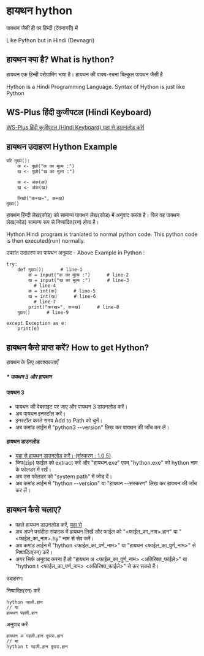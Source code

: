 # हायथन hython

पायथन जैसी ही पर हिन्दी (देवनागरी) में

Like Python but in Hindi (Devnagri)

## हायथन क्या है? What is hython?

हायथन एक हिन्दी परोग्रामिंग भाषा है। हायथन की वाक्य-रचना बिल्कुल पायथन जैसी है


Hython is a Hindi Programming Language. Syntax of Hython is just like Python


## WS-Plus हिंदी कुजीपटल (Hindi Keyboard)

[WS-Plus हिंदी कुजीपटल (Hindi Keyboard) यहा से डाउनलोड करे|](/WX-plus/)


## हायथन उदाहरण Hython Example

```
परि मुख्य():
    क <- पुछो("क का मुल्य :")
    ख <- पुछो("ख का मुल्य :")
    
    क <- अंक(क)
    ख <- अंक(ख)
    
    लिखो("क+ख=", क+ख)
मुख्य()
```


हायथन हिन्दी लेख(कोड) को सामान्य पायथन लेख(कोड) में अनुवाद करता है। फिर वह पायथन लेख(कोड) सामान्य रूप से निष्पादित(रन) होता है।

Hython Hindi program is tranlated to normal python code. This python code is then executed(run) normally.

उपरांत उदाहरण का पायथन अनुवाद - Above Example in Python :
```
try:
    def मुख्य():      # line-1
        क = input("क का मुल्य :")      # line-2
        ख = input("ख का मुल्य :")      # line-3
          # line-4
        क = int(क)      # line-5
        ख = int(ख)      # line-6
          # line-7
        print("क+ख=", क+ख)      # line-8
    मुख्य()      # line-9

except Exception as e:
    print(e)
```


## हायथन कैसे प्राप्त करें? How to get Hython?


हायथन के लिए आवश्यकताएँ

##### * पायथन 3 और हायथन

#### पायथन 3

* पायथन की वेबसाइट पर जाए और पायथन 3 डाउनलोड करें।
* अब पायथन इनस्टॉल करें।
* इनस्टॉल करते समय Add to Path को चुनें।
* अब कमांड लाईन में "python3 --version" लिख कर पायथन की जाँच कर लें।

#### हायथन डाउनलोड

* [यहा से हायथन डाउनलोड करें। (संस्करण : 1.0.5)](https://github.com/atulSnapy/hython/blob/master/releases/Release%201/hython_v1.0.5.zip?raw=true)
* जिप(zip) फाईल को extract करें और "हायथन.exe" एवम् "hython.exe" को hython नाम के फोलडर में रखें।
* अब उस फोलडर को "system path" में जोड दें।
* अब कमांड लाईन में "hython --version" या "हायथन --संस्करण" लिख कर हायथन की जाँच कर लें।


## हायथन कैसे चलाए?

* पहले हायथन डाउनलोड करें, [यहा से](#हायथन-डाउनलोड)
* अब अपने पसंदीदा संपादक में हायथन लिखें और फाईल को "<फाईल_का_नाम>.हान" या "<फाईल_का_नाम>.hy" नाम से सेव करें।
* अब कमांड लाईन में "hython <फाईल_का_पर्ण_नाम>" या "हायथन <फाईल_का_पुर्ण_नाम>" से निष्पादित(रन) करें।
* अगर सिर्फ अनुवाद करना हैं तो "हायथन अ <फाईल_का_पुर्ण_नाम> <अतिरिक्त_फाईले>" या "hython t <फाईल_का_पर्ण_नाम> <अतिरिक्त_फाईले>" से कर सकते हैं।

उदाहरण:

निष्पादित(रन) करें

	hython पहली.हान
    // या
    हायथन पहली.हान
    
अनुवाद करें

	हायथन अ पहली.हान दुसरा.हान
    // या
    hython t पहली.हान दुसरा.हान
